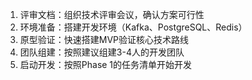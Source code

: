   1. 评审文档：组织技术评审会议，确认方案可行性
  2. 环境准备：搭建开发环境（Kafka、PostgreSQL、Redis）
  3. 原型验证：快速搭建MVP验证核心技术路线
  4. 团队组建：按照建议组建3-4人的开发团队
  5. 启动开发：按照Phase 1的任务清单开始开发